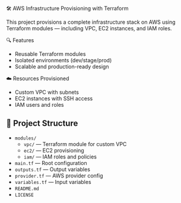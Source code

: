 🛠️ AWS Infrastructure Provisioning with Terraform

This project provisions a complete infrastructure stack on AWS using Terraform modules — including VPC, EC2 instances, and IAM roles.

 🔍 Features
- Reusable Terraform modules
- Isolated environments (dev/stage/prod)
- Scalable and production-ready design

 ☁️ Resources Provisioned
- Custom VPC with subnets
- EC2 instances with SSH access
- IAM users and roles

## 📁 Project Structure

- `modules/`
  - `vpc/` — Terraform module for custom VPC
  - `ec2/` — EC2 provisioning
  - `iam/` — IAM roles and policies
- `main.tf` — Root configuration
- `outputs.tf` — Output variables
- `provider.tf` — AWS provider config
- `variables.tf` — Input variables
- `README.md`
- `LICENSE`
